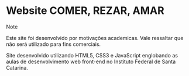 <h1>Website COMER, REZAR, AMAR</h1>

> [!NOTE]
>Este site foi desenvolvido por motivações academicas. Vale ressaltar que não será utilizado para fins comerciais.

<p>Site desenvolvido utilizando HTML5, CSS3 e JavaScript englobando as aulas de desenvolvimento web front-end no Instituto Federal de Santa Catarina.</p>

